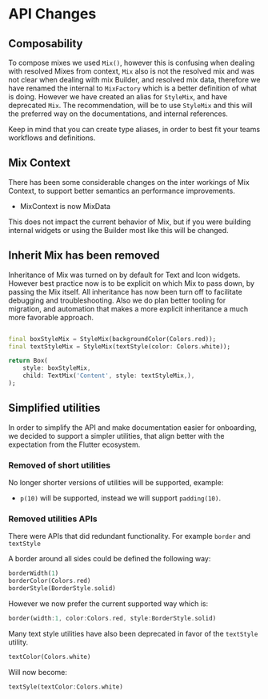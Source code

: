 
# API Changes

## Composability

To compose mixes we used `Mix()`, however this is confusing when dealing with resolved Mixes from context, `Mix` also is not the resolved mix and was not clear when dealing with mix Builder, and resolved mix data, therefore we have renamed the internal to `MixFactory` which is a better definition of what is doing. However we have created an alias for `StyleMix`, and have deprecated `Mix`. The recommendation, will be to use `StyleMix` and this will the preferred way on the documentations, and internal references.

Keep in mind that you can create type aliases, in order to  best fit your teams workflows and definitions.

## Mix Context

There has been some considerable changes on the inter workings of Mix Context, to support better semantics an performance improvements.

- MixContext is now MixData

This does not impact the current behavior of Mix, but if you were building internal widgets or using the Builder most like this will be changed.

## Inherit Mix has been removed

Inheritance of Mix was turned on by default for Text and Icon widgets. However best practice now is to be explicit on which Mix to pass down, by passing the Mix itself. All inheritance has now been turn off to facilitate debugging and troubleshooting. Also we do plan better tooling for migration, and automation that makes a more explicit inheritance a much more favorable approach.

```dart

final boxStyleMix = StyleMix(backgroundColor(Colors.red));
final textStyleMix = StyleMix(textStyle(color: Colors.white));

return Box(
    style: boxStyleMix,
    child: TextMix('Content', style: textStyleMix,),
);

```

## Simplified utilities

In order to simplify the API and make documentation easier for onboarding, we decided to support a simpler utilities, that align better with the expectation from the Flutter ecosystem.

### Removed of short utilities

No longer shorter versions of utilities will be supported, example:

- `p(10)` will be supported, instead we will support `padding(10)`.

### Removed utilities APIs

There were APIs that did redundant functionality. For example `border` and `textStyle`

A border around all sides could be defined the following way:

```dart
borderWidth(1)
borderColor(Colors.red)
borderStyle(BorderStyle.solid)
```

However we now prefer the current supported way which is:

```dart
border(width:1, color:Colors.red, style:BorderStyle.solid)
```

Many text style utilities have also been deprecated in favor of the `textStyle` utility.

```dart
textColor(Colors.white)
```

Will now become:

```dart
textSyle(textColor:Colors.white)
```
